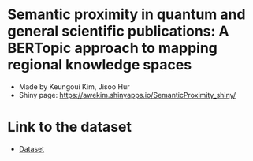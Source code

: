 # Semantic proximity in quantum and general scientific publications: A BERTopic approach to mapping regional knowledge spaces 
- Made by Keungoui Kim, Jisoo Hur
- Shiny page: https://awekim.shinyapps.io/SemanticProximity_shiny/

# Link to the dataset
- [Dataset](https://drive.google.com/drive/folders/1JD23skrOS2FW1OuKbjje1gCAzAkpoqNc?usp=drive_link)

